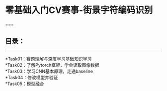 # 零基础入门CV赛事-街景字符编码识别
===
## 目录：
---
*Task01：赛题理解与深度学习基础知识学习<br>
*Task02：了解Pytorch框架，学会读取图像数据<br>
*Task03：学习CNN基本原理，走通baseline<br>
*Task04：修改模型并验证<br>
*Task05：模型融合<br>
